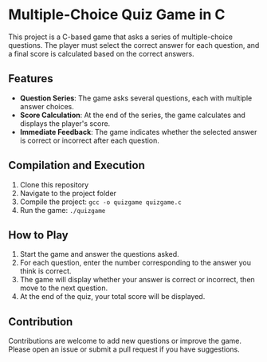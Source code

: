 # Multiple-Choice Quiz Game in C

This project is a C-based game that asks a series of multiple-choice questions. The player must select the correct answer for each question, and a final score is calculated based on the correct answers.

## Features
- **Question Series**: The game asks several questions, each with multiple answer choices.
- **Score Calculation**: At the end of the series, the game calculates and displays the player's score.
- **Immediate Feedback**: The game indicates whether the selected answer is correct or incorrect after each question.

## Compilation and Execution
1. Clone this repository
2. Navigate to the project folder
3. Compile the project: `gcc -o quizgame quizgame.c`
4. Run the game: `./quizgame`

## How to Play
1. Start the game and answer the questions asked.
2. For each question, enter the number corresponding to the answer you think is correct.
3. The game will display whether your answer is correct or incorrect, then move to the next question.
4. At the end of the quiz, your total score will be displayed.

## Contribution
Contributions are welcome to add new questions or improve the game. Please open an issue or submit a pull request if you have suggestions.

